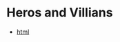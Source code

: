 # Heros and Villians
+ [html](https://kevingallagher.github.io/heros-and-villians/heros-and-villians.html)
